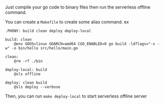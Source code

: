 Just compile your go code to binary files then run the serverless offline command.

You can create a `Makefile` to create some alias command. ex

```
.PHONY: build clean deploy deploy-local

build: clean
    @env GOOS=linux GOARCH=amd64 CGO_ENABLED=0 go build -ldflags="-s -w" -o bin/hello src/hello/main.go

clean:
    @rm -rf ./bin

deploy-local: build
    @sls offline

deploy: clean build
    @sls deploy --verbose
```

Then, you can run `make deploy-local` to start serverless offline server
